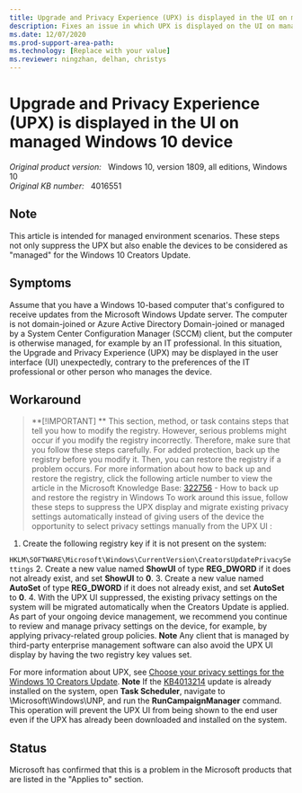 ```yaml
---
title: Upgrade and Privacy Experience (UPX) is displayed in the UI on managed Windows 10 device
description: Fixes an issue in which UPX is displayed on the UI on managed  Windows 10 device.
ms.date: 12/07/2020
ms.prod-support-area-path: 
ms.technology: [Replace with your value]
ms.reviewer: ningzhan, delhan, christys
---
```

# Upgrade and Privacy Experience (UPX) is displayed in the UI on managed Windows 10 device

_Original product version:_ &nbsp; Windows 10, version 1809, all editions, Windows 10  
_Original KB number:_ &nbsp; 4016551

## Note

This article is intended for managed environment scenarios. These steps not only suppress the UPX but also enable the devices to be considered as "managed" for the Windows 10 Creators Update. 

## Symptoms

Assume that you have a Windows 10-based computer that's configured to receive updates from the Microsoft Windows Update server. The computer is not domain-joined or Azure Active Directory Domain-joined or managed by a System Center Configuration Manager (SCCM) client, but the computer is otherwise managed, for example by an IT professional.
In this situation, the Upgrade and Privacy Experience (UPX) may be displayed in the user interface (UI) unexpectedly, contrary to the preferences of the IT professional or other person who manages the device.

## Workaround

> **[!IMPORTANT]
>** This section, method, or task contains steps that tell you how to modify the registry. However, serious problems might occur if you modify the registry incorrectly. Therefore, make sure that you follow these steps carefully. For added protection, back up the registry before you modify it. Then, you can restore the registry if a problem occurs. For more information about how to back up and restore the registry, click the following article number to view the article in the Microsoft Knowledge Base: 
 [322756]() - How to back up and restore the registry in Windows To work around this issue, follow these steps to suppress the UPX display and migrate existing privacy settings automatically instead of giving users of the device the opportunity to select privacy settings manually from the UPX UI : 

1. Create the following registry key if it is not present on the system:

`HKLM\SOFTWARE\Microsoft\Windows\CurrentVersion\CreatorsUpdatePrivacySettings` 
2. Create a new value named **ShowUI** of type **REG_DWORD** if it does not already exist, and set **ShowUI** to **0**.
3. Create a new value named **AutoSet** of type **REG_DWORD** if it does not already exist, and set **AutoSet** to **0**.
4. With the UPX UI suppressed, the existing privacy settings on the system will be migrated automatically when the Creators Update is applied. As part of your ongoing device management, we recommend you continue to review and manage privacy settings on the device, for example, by applying privacy-related group policies.
 **Note** Any client that is managed by third-party enterprise management software can also avoid the UPX UI display by having the two registry key values set.

For more information about UPX, see [Choose your privacy settings for the Windows 10 Creators Update](https://support.microsoft.com/help/4014916). **Note** If the [KB4013214](https://support.microsoft.com/help/4013214) update is already installed on the system, open **Task Scheduler**, navigate to \Microsoft\Windows\UNP, and run the **RunCampaignManager** command. This operation will prevent the UPX UI from being shown to the end user even if the UPX has already been downloaded and installed on the system. 

## Status

Microsoft has confirmed that this is a problem in the Microsoft products that are listed in the "Applies to" section.
